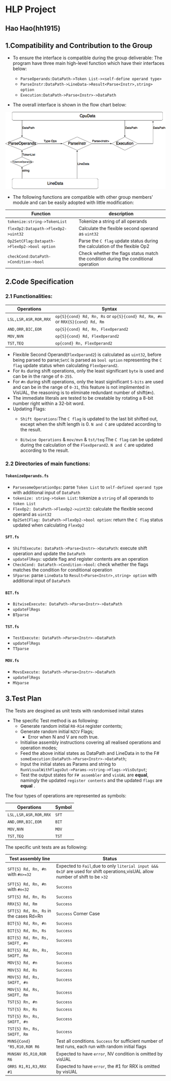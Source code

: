 # HLP Project  
## Hao Hao(hh1915)

## 1.Compatibility and Contribution to the Group

* To ensure the interface is compatible during the group deliverable:
The program have three main high-level function which have their interfaces below:
    * `ParseOperands:DataPath->Token List-><self-define operand type>`
    * `ParseInstr:DataPath->LineData->Result<Parse<Instr>,string> option`
    * `Execution:DataPath->Parse<Instr>->DataPath`
    
* The overall interface is shown in the flow chart below:

![Diagram](https://github.com/ichh1915/ARM/blob/master/flowchart.png)

* The following functions are compatible with other group members' module and can be easily adopted with little modification:
  
Function | description
------------ | -------------
`tokenize:string->TokenList` | Tokenize a string of all operands
`flexOp2:Datapath->FlexOp2->uint32` | Calculate the flexible second operand as `uint32`
`Op2SetCFlag:Datapath->FlexOp2->bool option` |  Parse the `C flag` update status during the calculation of the flexible Op2
`checkCond:DataPath->Condition->bool` | Check whether the flags status match the condition during the conditional operation
    
## 2.Code Specification
### 2.1 Functionalities:

Operations | Syntax
------------ | -------------
`LSL,LSR,ASR,ROR,RRX` | `op{S}{cond} Rd, Rn, Rs` or  `op{S}{cond} Rd, Rm, #n` or `RRX{S}{cond} Rd, Rm`
`AND,ORR,BIC,EOR` | `op{S}{cond} Rd, Rn, FlexOperand2`
`MOV,NVN` | `op{S}{cond} Rd, FlexOperand2`
`TST,TEQ` |`op{cond} Rn, FlexOperand2`

* Flexible Second Operand(`FlexOperand2`) is calculated as `uint32`, before being parsed to parse<Instr>;`SetC` is parsed as `bool option` representing the `C flag` update status when calculating `FlexOperand2`.
* For `Rs` during shift operations, only the least significant `byte` is used and can be in the range of `0-255`.
* For `#n` during shift operations, only the least siginificant `5-bits` are used and can be in the range of `0-31`, this feature is not implimented in VisUAL, the reasoning is to eliminate redundant number of shift(`#n`).
* The immediate literals are tested to be creatable by rotating a 8-bit number right within a 32-bit word.
* Updating Flags:
  * `Shift Operations`:The `C flag` is updated to the last bit shifted out, except when the shift length is 0. `N and C` are updated according to the result.
  
  * `Bitwise Operations` & `mov/mvn` & `tst/teq`:The `C flag` can be updated during the calculation of the `FlexOperand2`. `N and C` are updated according to the result.
  
### 2.2 Directories of main functions:
#### `TokenizeOperands.fs`
* `ParsesomeOperationOps`: parse `Token List` to `self-defined operand type` with additional input of `DataPath` 
* `tokenize: string->token List`: tokenize a `string` of all operands to `token List`
* `FlexOp2: DataPath->FlexOp2->uint32`: calculate the flexible second operand as `uint32`
* `Op2SetCFlag: DataPath->FlexOp2->bool option`: return the `C flag` status updated when calculating `FlexOp2`


####  `SFT.fs`  
* `ShiftExecute: DataPath->Parse<Instr>->DataPath`: execute shift operation and update the `DataPath`
* `updateFlRegs`: update flag and register contents are an operation
* `CheckCond: DataPath->Condition->bool`: check whether the flags matches the condition for conditional operation
* `SFparse`: parse `LineData` to `Result<Parse<Instr>,string> option` with additional input of `DataPath` 
#### `BIT.fs` 
* `BitwiseExecute: DataPath->Parse<Instr>->DataPath`
* `updateFlRegs`
* `BTparse`
####  `TST.fs` 
* `TestExecute: DataPath->Parse<Instr>->DataPath`
* `updateFlRegs`
* `TTparse`
####  `MOV.fs` 
* `MovsExecute: DataPath->Parse<Instr>->DataPath`
* `updateFlRegs`
* `MVparse`

## 3.Test Plan
The Tests are desgined as unit tests with randomised initail states
* The specific Test method is as following:
  * Generate random initial `R0-R14` register contents;
  * Generate random initial `NZCV` Flags;
    * Error when N and V are noth true.
  * Initialise assembly instructions covering all realised operations and operation modes;
  * Feed the above initial states as DataPath and LineData in to the F# `someExecution:DataPath->Parse<Instr>->DataPath`;
  * Input the initial states as Params and string to `RunVisualWithFlagsOut->Params->string->Flags->VisOutput`;
  * Test the output states for `F# assembler` and `visUAL` are **equal**, namingly the updated `register contents` and the updated `flags` are **equal** .

The four types of operations are represented as symbols:

Operations | Symbol
------------ | -------------
`LSL,LSR,ASR,ROR,RRX`| `SFT`
`AND,ORR,BIC,EOR` | `BIT`
`MOV,NVN` | `MOV`
`TST,TEQ` | `TST`

The specific unit tests are as following:

Test assembly line | Status
------------ | -------------
`SFT{S} Rd, Rn, #n` with `#n>=32` | Expected to `Fail`,due to only `literial input &&& 0x1F` are used for shift operations,visUAL allow number of shift to be `>32`
`SFT{S} Rd, Rn, #n` with `#n<32` | `Success`
`SFT{S} Rd, Rn, Rs` | `Success`
`RRX{S} Rd, Rm` | `Success`
`SFT{S} Rd, Rn, Rs` in the cases Rd=Rn | `Success` Corner Case
`BIT{S} Rd, Rn, #n` | `Success`
`BIT{S} Rd, Rn, Rs` | `Success`
`BIT{S} Rd, Rn, Rs, SHIFT, #n` | `Success`
`BIT{S} Rd, Rn, Rs, SHIFT, Rm` | `Success`
`MOV{S} Rd, #n` | `Success`
`MOV{S} Rd, Rs` | `Success`
`MOV{S} Rd, Rs, SHIFT, #n` | `Success`
`MOV{S} Rd, Rs, SHIFT, Rm` | `Success`
`TST{S} Rn, #n` | `Success`
`TST{S} Rn, Rs` | `Success`
`TST{S} Rn, Rs, SHIFT, #n` | `Success`
`TST{S} Rn, Rs, SHIFT, Rm` | `Success`
`MVNS{Cond} "R5,R10,ROR R6`| Test all conditions. `Success` for sufficient number of test runs, each run with random initial flags
`MVNSNV R5,R10,ROR R6` | Expected to have `error`, NV condition is omitted by visUAL
`ORRS R1,R1,R3,RRX #1` | Expected to have `error`, the #1 for RRX is omitted by visUAL








